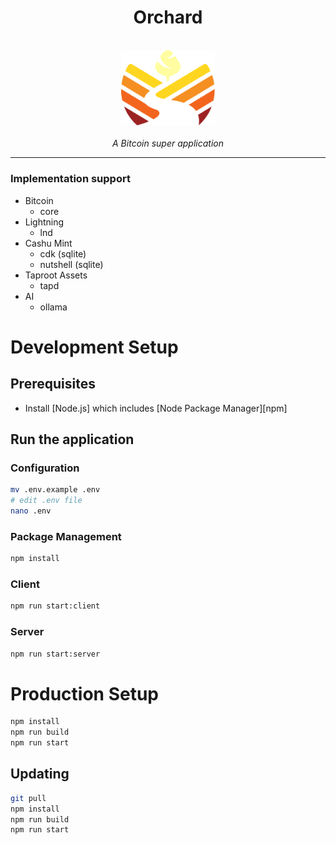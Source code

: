 <h1 align="center">Orchard</h1>

<p align="center">
  <br>
  <img src="src/client/assets/img/orchard-logo.svg" alt="orchard-logo" width="150px"/>
  <br>
  <br>
  <em>A Bitcoin super application</em>
  <br>
</p>

<hr>

### Implementation support

- Bitcoin
  - core
- Lightning
  - lnd
- Cashu Mint
  - cdk (sqlite)
  - nutshell (sqlite)
- Taproot Assets
  - tapd
- AI
  - ollama

# Development Setup

## Prerequisites

- Install [Node.js] which includes [Node Package Manager][npm]

## Run the application

### Configuration
```bash
mv .env.example .env
# edit .env file
nano .env
```

### Package Management 
```bash
npm install
```

### Client
```bash
npm run start:client
```

### Server
```bash
npm run start:server
```


# Production Setup

```bash
npm install
npm run build
npm run start
```

## Updating

```bash
git pull
npm install
npm run build
npm run start
```